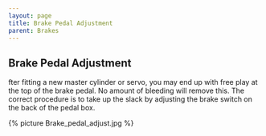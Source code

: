 ```yaml
---
layout: page
title: Brake Pedal Adjustment
parent: Brakes
---
```

## Brake Pedal Adjustment

fter fitting a new master cylinder or servo, you may end up with free play at the top of the brake pedal. No amount of bleeding will remove this. The correct procedure is to take up the slack by adjusting the brake switch on the back of the pedal box.

{% picture Brake_pedal_adjust.jpg %}

